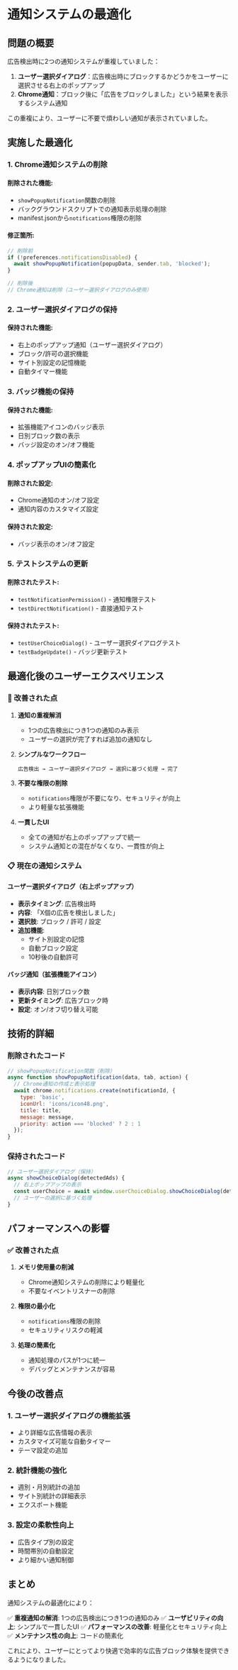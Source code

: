 # 通知システムの最適化

## 問題の概要

広告検出時に2つの通知システムが重複していました：
1. **ユーザー選択ダイアログ**：広告検出時にブロックするかどうかをユーザーに選択させる右上のポップアップ
2. **Chrome通知**：ブロック後に「広告をブロックしました」という結果を表示するシステム通知

この重複により、ユーザーに不要で煩わしい通知が表示されていました。

## 実施した最適化

### 1. **Chrome通知システムの削除**

#### 削除された機能:
- `showPopupNotification`関数の削除
- バックグラウンドスクリプトでの通知表示処理の削除
- manifest.jsonから`notifications`権限の削除

#### 修正箇所:
```javascript
// 削除前
if (!preferences.notificationsDisabled) {
  await showPopupNotification(popupData, sender.tab, 'blocked');
}

// 削除後
// Chrome通知は削除（ユーザー選択ダイアログのみ使用）
```

### 2. **ユーザー選択ダイアログの保持**

#### 保持された機能:
- 右上のポップアップ通知（ユーザー選択ダイアログ）
- ブロック/許可の選択機能
- サイト別設定の記憶機能
- 自動タイマー機能

### 3. **バッジ機能の保持**

#### 保持された機能:
- 拡張機能アイコンのバッジ表示
- 日別ブロック数の表示
- バッジ設定のオン/オフ機能

### 4. **ポップアップUIの簡素化**

#### 削除された設定:
- Chrome通知のオン/オフ設定
- 通知内容のカスタマイズ設定

#### 保持された設定:
- バッジ表示のオン/オフ設定

### 5. **テストシステムの更新**

#### 削除されたテスト:
- `testNotificationPermission()` - 通知権限テスト
- `testDirectNotification()` - 直接通知テスト

#### 保持されたテスト:
- `testUserChoiceDialog()` - ユーザー選択ダイアログテスト
- `testBadgeUpdate()` - バッジ更新テスト

## 最適化後のユーザーエクスペリエンス

### 🎯 改善された点

1. **通知の重複解消**
   - 1つの広告検出につき1つの通知のみ表示
   - ユーザーの選択が完了すれば追加の通知なし

2. **シンプルなワークフロー**
   ```
   広告検出 → ユーザー選択ダイアログ → 選択に基づく処理 → 完了
   ```

3. **不要な権限の削除**
   - `notifications`権限が不要になり、セキュリティが向上
   - より軽量な拡張機能

4. **一貫したUI**
   - 全ての通知が右上のポップアップで統一
   - システム通知との混在がなくなり、一貫性が向上

### 📋 現在の通知システム

#### **ユーザー選択ダイアログ**（右上ポップアップ）
- **表示タイミング**: 広告検出時
- **内容**: 「X個の広告を検出しました」
- **選択肢**: ブロック / 許可 / 設定
- **追加機能**: 
  - サイト別設定の記憶
  - 自動ブロック設定
  - 10秒後の自動許可

#### **バッジ通知**（拡張機能アイコン）
- **表示内容**: 日別ブロック数
- **更新タイミング**: 広告ブロック時
- **設定**: オン/オフ切り替え可能

## 技術的詳細

### 削除されたコード

```javascript
// showPopupNotification関数（削除）
async function showPopupNotification(data, tab, action) {
  // Chrome通知の作成と表示処理
  await chrome.notifications.create(notificationId, {
    type: 'basic',
    iconUrl: 'icons/icon48.png',
    title: title,
    message: message,
    priority: action === 'blocked' ? 2 : 1
  });
}
```

### 保持されたコード

```javascript
// ユーザー選択ダイアログ（保持）
async showChoiceDialog(detectedAds) {
  // 右上ポップアップの表示
  const userChoice = await window.userChoiceDialog.showChoiceDialog(detectedPopups);
  // ユーザーの選択に基づく処理
}
```

## パフォーマンスへの影響

### ✅ 改善された点

1. **メモリ使用量の削減**
   - Chrome通知システムの削除により軽量化
   - 不要なイベントリスナーの削除

2. **権限の最小化**
   - `notifications`権限の削除
   - セキュリティリスクの軽減

3. **処理の簡素化**
   - 通知処理のパスが1つに統一
   - デバッグとメンテナンスが容易

## 今後の改善点

### 1. **ユーザー選択ダイアログの機能拡張**
- より詳細な広告情報の表示
- カスタマイズ可能な自動タイマー
- テーマ設定の追加

### 2. **統計機能の強化**
- 週別・月別統計の追加
- サイト別統計の詳細表示
- エクスポート機能

### 3. **設定の柔軟性向上**
- 広告タイプ別の設定
- 時間帯別の自動設定
- より細かい通知制御

## まとめ

通知システムの最適化により：

✅ **重複通知の解消**: 1つの広告検出につき1つの通知のみ
✅ **ユーザビリティの向上**: シンプルで一貫したUI
✅ **パフォーマンスの改善**: 軽量化とセキュリティ向上
✅ **メンテナンス性の向上**: コードの簡素化

これにより、ユーザーにとってより快適で効率的な広告ブロック体験を提供できるようになりました。